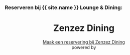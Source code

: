 ### Reserveren bij {{ site.name }} Lounge & Dining:

<div id="rm_reservation" class="section-content" align="center">
  <div class="rm_reservation_top" style="text-align: center; "></div>
  <div class="rm_reservation_body">
    <p style="text-align: center; ">
      <!--style from SeatMe-->
      <link type="text/css" rel="stylesheet" href="http://www.seatme.nl/css/srm.css" />
    </p>
    <div id="rm_wrapper">
      <!-- this is the script which generates the form -->
      <script language="javascript" type="text/javascript" src="http://www.seatme.nl/srm/?rid=4865&af=2774&lang=nl"></script>
      <noscript>
        <div id="rm_form_wrapper">
           <h1 class="rm_header">Zenzez Dining</h1> 
          <div class="rm_box_wrapper">
            <div class="rm_gray_box">
              <a class="rm_page"     href="http://www.seatme.nl/restaurant/4865/apeldoorn/centrum/zenzez_dining.htm">Maak een reservering bij Zenzez Dining</a>
            </div>
          </div>
        </div>
        <div id="rm_logo_wrapper"> <span class="rm_powered">powered by</span> 
          <a alt="Powered by SeatMe" class="rm_logo" href="http://www.seatme.nl"></a>
        </div>
      </noscript>
    </div>
  </div>
  <div class="rm_reservation_bottom" style="text-align: center; "></div>
</div>